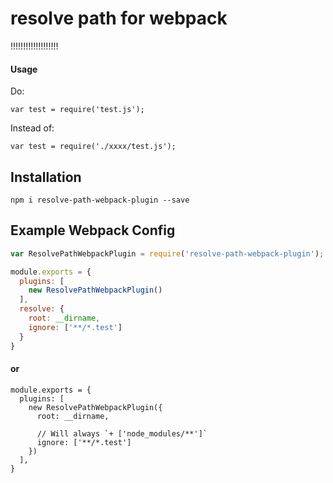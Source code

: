 # resolve path for webpack
!!!!!!!!!!!!!!!!!!!

#### Usage

Do:

```
var test = require('test.js');
```

Instead of:

```
var test = require('./xxxx/test.js');
```


## Installation
```
npm i resolve-path-webpack-plugin --save
```

## Example Webpack Config

``` javascript
var ResolvePathWebpackPlugin = require('resolve-path-webpack-plugin');

module.exports = {
  plugins: [
    new ResolvePathWebpackPlugin()
  ],
  resolve: {
    root: __dirname,
    ignore: ['**/*.test']
  }
}
```

#### or

```
module.exports = {
  plugins: [
    new ResolvePathWebpackPlugin({
      root: __dirname,

      // Will always `+ ['node_modules/**']`
      ignore: ['**/*.test']
    })
  ],
}
```

